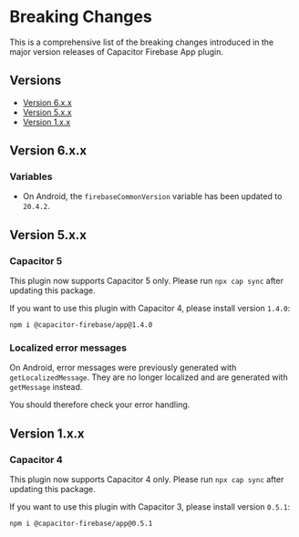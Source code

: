 # Breaking Changes

This is a comprehensive list of the breaking changes introduced in the major version releases of Capacitor Firebase App plugin.

## Versions

- [Version 6.x.x](#version-6xx)
- [Version 5.x.x](#version-5xx)
- [Version 1.x.x](#version-1xx)

## Version 6.x.x

### Variables

- On Android, the `firebaseCommonVersion` variable has been updated to `20.4.2`.

## Version 5.x.x

### Capacitor 5

This plugin now supports Capacitor 5 only. Please run `npx cap sync` after updating this package.

If you want to use this plugin with Capacitor 4, please install version `1.4.0`:

```
npm i @capacitor-firebase/app@1.4.0
```

### Localized error messages

On Android, error messages were previously generated with `getLocalizedMessage`. They are no longer localized and are generated with `getMessage` instead.

You should therefore check your error handling.

## Version 1.x.x

### Capacitor 4

This plugin now supports Capacitor 4 only. Please run `npx cap sync` after updating this package.

If you want to use this plugin with Capacitor 3, please install version `0.5.1`:

```
npm i @capacitor-firebase/app@0.5.1
```
